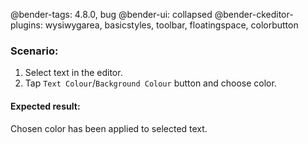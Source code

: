 @bender-tags: 4.8.0, bug
@bender-ui: collapsed
@bender-ckeditor-plugins: wysiwygarea, basicstyles, toolbar, floatingspace, colorbutton

### Scenario:

1. Select text in the editor.
2. Tap `Text Colour`/`Background Colour` button and choose color.


#### Expected result:

Chosen color has been applied to selected text.

